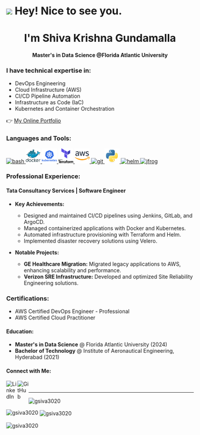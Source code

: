<h1><img src="https://emojis.slackmojis.com/emojis/images/1531849430/4246/blob-sunglasses.gif?1531849430" width="30"/> Hey! Nice to see you.</h1>
<h1 align="center">I'm Shiva Krishna Gundamalla</h1>
<h4 align="center">Master's in Data Science @Florida Atlantic University</h4>

### I have technical expertise in:
* DevOps Engineering
* Cloud Infrastructure (AWS)
* CI/CD Pipeline Automation
* Infrastructure as Code (IaC)
* Kubernetes and Container Orchestration

👉 [My Online Portfolio](https://github.com/gsiva3020)

<h3 align="left">Languages and Tools:</h3>
<p align="left">
<a href="https://www.gnu.org/software/bash/" target="_blank"> <img src="https://www.vectorlogo.zone/logos/gnu_bash/gnu_bash-icon.svg" alt="bash" width="40" height="40"/> </a>
<a href="https://www.docker.com/" target="_blank"> <img src="https://raw.githubusercontent.com/devicons/devicon/master/icons/docker/docker-original-wordmark.svg" alt="docker" width="40" height="40"/> </a>
<a href="https://kubernetes.io/" target="_blank"> <img src="https://raw.githubusercontent.com/devicons/devicon/master/icons/kubernetes/kubernetes-plain-wordmark.svg" alt="kubernetes" width="40" height="40"/> </a>
<a href="https://www.terraform.io/" target="_blank"> <img src="https://raw.githubusercontent.com/devicons/devicon/master/icons/terraform/terraform-original-wordmark.svg" alt="terraform" width="40" height="40"/> </a>
<a href="https://aws.amazon.com/" target="_blank"> <img src="https://raw.githubusercontent.com/devicons/devicon/master/icons/amazonwebservices/amazonwebservices-original-wordmark.svg" alt="aws" width="40" height="40"/> </a>
<a href="https://git-scm.com/" target="_blank"> <img src="https://www.vectorlogo.zone/logos/git-scm/git-scm-icon.svg" alt="git" width="40" height="40"/> </a>
<a href="https://www.python.org" target="_blank"> <img src="https://raw.githubusercontent.com/devicons/devicon/master/icons/python/python-original.svg" alt="python" width="40" height="40"/> </a>
<a href="https://helm.sh/" target="_blank"> <img src="https://www.vectorlogo.zone/logos/helmsh/helmsh-icon.svg" alt="helm" width="40" height="40"/> </a>
<a href="https://jfrog.com/" target="_blank"> <img src="https://www.vectorlogo.zone/logos/jfrog/jfrog-ar21.svg" alt="jfrog" width="40" height="40"/> </a>
</p>

### Professional Experience:
#### Tata Consultancy Services | Software Engineer
- **Key Achievements:**
  - Designed and maintained CI/CD pipelines using Jenkins, GitLab, and ArgoCD.
  - Managed containerized applications with Docker and Kubernetes.
  - Automated infrastructure provisioning with Terraform and Helm.
  - Implemented disaster recovery solutions using Velero.

- **Notable Projects:**
  - **GE Healthcare Migration:** Migrated legacy applications to AWS, enhancing scalability and performance.
  - **Verizon SRE Infrastructure:** Developed and optimized Site Reliability Engineering solutions.

### Certifications:
- AWS Certified DevOps Engineer - Professional
- AWS Certified Cloud Practitioner

#### Education:
- **Master's in Data Science** @ Florida Atlantic University (2024)
- **Bachelor of Technology** @ Institute of Aeronautical Engineering, Hyderabad (2021)

#### Connect with Me:
[<img align="left" alt="LinkedIn" width="30px" src="https://img.icons8.com/color/48/000000/linkedin.png" />](https://www.linkedin.com/in/shivakrishna30)
[<img align="left" alt="GitHub" width="30px" src="https://img.icons8.com/material-outlined/24/000000/github.png" />](https://github.com/gsiva3020)

<br>
<hr>
<p align="left"> <img src="https://komarev.com/ghpvc/?username=gsiva3020&label=Profile%20views&color=0e75b6&style=flat" alt="gsiva3020" /> </p>
<p><img align="left" src="https://github-readme-stats.vercel.app/api/top-langs?username=gsiva3020&show_icons=true&locale=en&layout=compact" alt="gsiva3020" /></p>
<p>&nbsp;<img align="center" src="https://github-readme-stats.vercel.app/api?username=gsiva3020&show_icons=true&locale=en" alt="gsiva3020" /></p>
<p><img align="center" src="https://github-readme-streak-stats.herokuapp.com?user=gsiva3020&" alt="gsiva3020" /></p>
